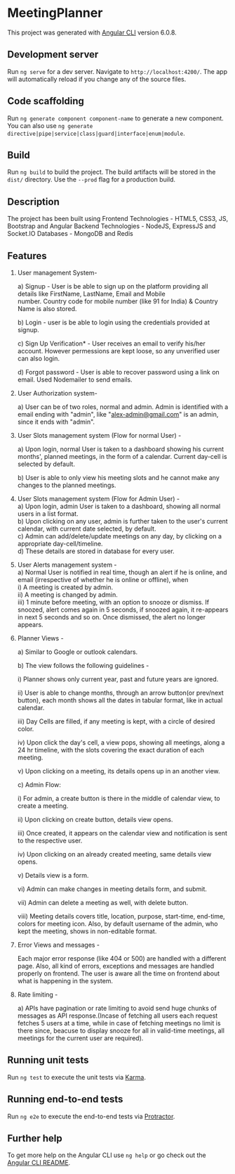 # MeetingPlanner

This project was generated with [Angular CLI](https://github.com/angular/angular-cli) version 6.0.8.

## Development server

Run `ng serve` for a dev server. Navigate to `http://localhost:4200/`. The app will automatically reload if you change any of the source files.

## Code scaffolding

Run `ng generate component component-name` to generate a new component. You can also use `ng generate directive|pipe|service|class|guard|interface|enum|module`.

## Build

Run `ng build` to build the project. The build artifacts will be stored in the `dist/` directory. Use the `--prod` flag for a production build.

## Description
The project has been built using 
		Frontend Technologies - HTML5, CSS3, JS, Bootstrap and Angular
		Backend Technologies - NodeJS, ExpressJS and Socket.IO
		Databases - MongoDB and Redis

## Features
1) User management System-
		
    a) Signup - User is be able to sign up on the platform providing all details like FirstName, LastName, Email and Mobile   
       number. Country code for mobile number (like 91 for India) & Country Name is also stored. 
		
    b) Login - user is be able to login using the credentials provided at signup.
 
    c) Sign Up Verification* - User receives an email to verify his/her account. However permessions are kept loose, so any 
       unverified user can also login. 
       
    d) Forgot password - User is able to recover password using a link on email. Used Nodemailer to send emails. 
	
  2) User Authorization system-
  
		a) User can be of two roles, normal and admin. Admin is identified with a email ending with "admin", like 
       "alex-admin@gmail.com" is an admin, since it ends with "admin".       
	
  3) User Slots management system (Flow for normal User) -
  
		a) Upon login, normal User is taken to a dashboard showing his current months', planned meetings, in the form of a calendar. 
       Current day-cell is selected by default.
       
		b) User is able to only view his meeting slots and he cannot make any changes to the planned meetings.    
	
  4) User Slots management system (Flow for Admin User) - \
    a) Upon login, admin User is taken to a dashboard, showing all normal users in a list format. \
    b) Upon clicking on any user, admin is further taken to the user's current calendar, with current date selected, 
       by default. \
    c) Admin can add/delete/update meetings on any day, by clicking on a appropriate day-cell/timeline. \
    d) These details are stored in database for every user. 
	
  5) User Alerts management system - \
    a) Normal User is notified in real time, though an alert if he is online, and email (irrespective of whether he is online or 
       offline), when \
      i) A meeting is created by admin. \
      ii) A meeting is changed by admin. \
      iii) 1 minute before meeting, with an option to snooze or dismiss. If snoozed, alert comes again in 5 seconds, if snoozed 
          again, it re-appears in next 5 seconds and so on. Once dismissed, the alert no longer appears. 
	
  6) Planner Views -
  
		a) Similar to Google or outlook calendars.
    
		b) The view follows the following guidelines - 
			
      i) Planner shows only current year, past and future years are ignored.
			
      ii) User is able to change months, through an arrow button(or prev/next button), each month shows all the dates in tabular 
          format, like in actual calendar.
			
      iii) Day Cells are filled, if any meeting is kept, with a circle of desired color. 
			
      iv) Upon click the day's cell, a view pops, showing all meetings, along a 24 hr timeline, with the slots covering the 
          exact duration of each meeting.
			
      v) Upon clicking on a meeting, its details opens up in an another view.
      
		c) Admin Flow:
			
      i) For admin, a create button is there in the middle of calendar view, to create a meeting.
			
      ii) Upon clicking on create button, details view opens.
			
      iii) Once created, it appears on the calendar view and notification is sent to the respective user.
			
      iv) Upon clicking on an already created meeting, same details view opens.
			
      v) Details view is a form.
			
      vi) Admin can make changes in meeting details form, and submit.
			
      vii) Admin can delete a meeting as well, with delete button.
			
      viii) Meeting details covers title, location, purpose, start-time, end-time, colors for meeting icon. Also, by default 
            username of the admin, who kept the meeting, shows in non-editable format.
	
  7) Error Views and messages - 
  
		Each major error response (like 404 or 500) are handled with a different page. Also, all kind of errors, exceptions and 
    messages are handled properly on frontend. The user is aware all the time on frontend about what is happening in the system.
	
  8) Rate limiting - 
  
		a) APIs have pagination or rate limiting to avoid send huge chunks of messages as API response.(Incase of fetching all users 
      each request fetches 5 users at a time, while in case of fetching meetings no limit is there since, beacuse to display 
      snooze for all in valid-time meetings, all meetings for the current user are required).

## Running unit tests

Run `ng test` to execute the unit tests via [Karma](https://karma-runner.github.io).

## Running end-to-end tests

Run `ng e2e` to execute the end-to-end tests via [Protractor](http://www.protractortest.org/).

## Further help

To get more help on the Angular CLI use `ng help` or go check out the [Angular CLI README](https://github.com/angular/angular-cli/blob/master/README.md).
